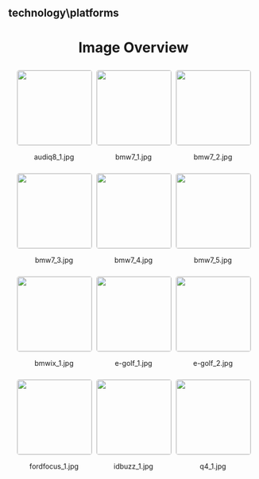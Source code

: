 ## technology\platforms

<style>
    .image-gallery {
        display: flex;
        flex-wrap: wrap;
        gap: 10px;
        justify-content: center;
        padding: 10px;
    }
    .image-gallery img {
        width: 150px;
        height: auto;
        border: 1px solid #ddd;
        border-radius: 5px;
    }
    .image-gallery div {
        flex: 1 1 calc(33.333% - 20px); /* Three images per row on large screens */
        max-width: 150px;
        text-align: center;
    }
    @media (max-width: 768px) {
        .image-gallery div {
            flex: 1 1 calc(50% - 20px); /* Two images per row on medium screens */
        }
    }
    @media (max-width: 480px) {
        .image-gallery div {
            flex: 1 1 100%; /* One image per row on small screens */
        }
    }
</style>
<h1 style ="text-align: center;"> Image Overview </h1> <div class="image-gallery">
<div>
<img src="https://media.evkx.net/multimedia/technology/platforms/audiq8_1_st.jpg">
<p>audiq8_1.jpg</p>
</div>
<div>
<img src="https://media.evkx.net/multimedia/technology/platforms/bmw7_1_st.jpg">
<p>bmw7_1.jpg</p>
</div>
<div>
<img src="https://media.evkx.net/multimedia/technology/platforms/bmw7_2_st.jpg">
<p>bmw7_2.jpg</p>
</div>
<div>
<img src="https://media.evkx.net/multimedia/technology/platforms/bmw7_3_st.jpg">
<p>bmw7_3.jpg</p>
</div>
<div>
<img src="https://media.evkx.net/multimedia/technology/platforms/bmw7_4_st.jpg">
<p>bmw7_4.jpg</p>
</div>
<div>
<img src="https://media.evkx.net/multimedia/technology/platforms/bmw7_5_st.jpg">
<p>bmw7_5.jpg</p>
</div>
<div>
<img src="https://media.evkx.net/multimedia/technology/platforms/bmwix_1_st.jpg">
<p>bmwix_1.jpg</p>
</div>
<div>
<img src="https://media.evkx.net/multimedia/technology/platforms/e-golf_1_st.jpg">
<p>e-golf_1.jpg</p>
</div>
<div>
<img src="https://media.evkx.net/multimedia/technology/platforms/e-golf_2_st.jpg">
<p>e-golf_2.jpg</p>
</div>
<div>
<img src="https://media.evkx.net/multimedia/technology/platforms/fordfocus_1_st.jpg">
<p>fordfocus_1.jpg</p>
</div>
<div>
<img src="https://media.evkx.net/multimedia/technology/platforms/idbuzz_1_st.jpg">
<p>idbuzz_1.jpg</p>
</div>
<div>
<img src="https://media.evkx.net/multimedia/technology/platforms/q4_1_st.jpg">
<p>q4_1.jpg</p>
</div>
</div>
